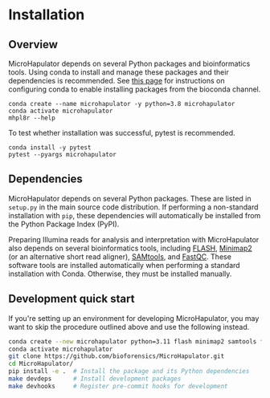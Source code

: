 # Installation

## Overview

MicroHapulator depends on several Python packages and bioinformatics tools.
Using conda to install and manage these packages and their dependencies is recommended.
See [this page](https://bioconda.github.io/user/install.html#set-up-channels) for instructions on configuring conda to enable installing packages from the bioconda channel.

```
conda create --name microhapulator -y python=3.8 microhapulator
conda activate microhapulator
mhpl8r --help
```

To test whether installation was successful, pytest is recommended.

```
conda install -y pytest
pytest --pyargs microhapulator
```


## Dependencies

MicroHapulator depends on several Python packages.
These are listed in `setup.py` in the main source code distribution.
If performing a non-standard installation with `pip`, these dependencies will automatically be installed from the Python Package Index (PyPI).

Preparing Illumina reads for analysis and interpretation with MicroHapulator also depends on several bioinformatics tools, including [FLASH](https://ccb.jhu.edu/software/FLASH/), [Minimap2](https://lh3.github.io/minimap2/minimap2.html) (or an alternative short read aligner), [SAMtools](http://www.htslib.org/), and [FastQC](https://www.bioinformatics.babraham.ac.uk/projects/fastqc/).
These software tools are installed automatically when performing a standard installation with Conda.
Otherwise, they must be installed manually.


## Development quick start

If you're setting up an environment for developing MicroHapulator, you may want to skip the procedure outlined above and use the following instead.

```bash
conda create --new microhapulator python=3.11 flash minimap2 samtools fastqc
conda activate microhapulator
git clone https://github.com/bioforensics/MicroHapulator.git
cd MicroHapulator/
pip install -e .  # Install the package and its Python dependencies
make devdeps      # Install development packages
make devhooks     # Register pre-commit hooks for development
```
